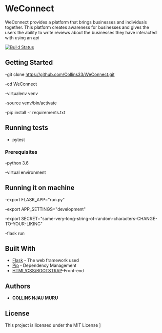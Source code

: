 # WeConnect

WeConnect provides a platform that brings businesses and individuals together. This platform creates awareness for businesses and gives the users the ability to write reviews about the businesses they have interacted with using an api

[![Build Status](https://travis-ci.org/Collins33/WeConnect.svg?branch=api)](https://travis-ci.org/Collins33/WeConnect)

## Getting Started

-git clone https://github.com/Collins33/WeConnect.git

-cd WeConnect

-virtualenv venv

-source venv/bin/activate

-pip install -r requirements.txt

## Running tests
- pytest

### Prerequisites

-python 3.6

-virtual environment

## Running it on machine
-export FLASK_APP="run.py"

-export APP_SETTINGS="development"

-export SECRET="some-very-long-string-of-random-characters-CHANGE-TO-YOUR-LIKING"

-flask run

## Built With

* [Flask](http://flask.pocoo.org/) - The web framework used
* [Pip](https://pypi.python.org/pypi/pip) - Dependency Management
* [HTML/CSS/BOOTSTRAP](https://getbootstrap.com/)-Front-end 


 

## Authors

* **COLLINS NJAU MURU** 



## License

This project is licensed under the MIT License ]



